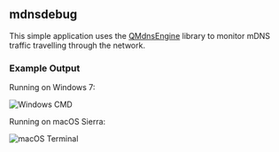 ## mdnsdebug

This simple application uses the [QMdnsEngine](https://github.com/nitroshare/qmdnsengine) library to monitor mDNS traffic travelling through the network.

### Example Output

Running on Windows 7:

![Windows CMD](https://cdn.rawgit.com/nathan-osman/mdnsdebug/7e177152/img/windows.png)

Running on macOS Sierra:

![macOS Terminal](https://cdn.rawgit.com/nathan-osman/mdnsdebug/d5c8075b/img/macos.png)
